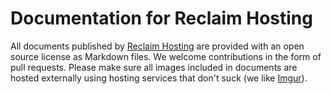 # Documentation for Reclaim Hosting
All documents published by [Reclaim Hosting](https://reclaimhosting.com) are provided with an open source license as Markdown files. We welcome contributions in the form of pull requests. Please make sure all images included in documents are hosted externally using hosting services that don't suck (we like [Imgur](http://imgur.com/)).

